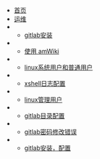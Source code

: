 * [首页](/home)
* [运维](/center)
* * [gitlab安装](/subdocs/home)
* * [使用 amWiki](/subdocs/home2)
* * [linux系统用户和普通用户](/maintance/linux_user)
* * [xshell日志配置](/maintance/xshell_log)
* * [linux管理用户](/maintance/appuser)
* * [gitlab目录配置](/maintance/gitlabdir)
* * [gitlab密码修改错误](/maintance/gitlab_passwderror)
* * [gitlab安装，配置](/maintance/gitlab_install)